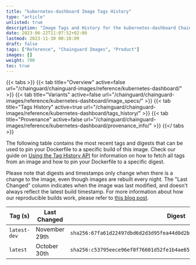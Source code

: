 ```yaml
---
title: "kubernetes-dashboard Image Tags History"
type: "article"
unlisted: true
description: "Image Tags and History for the kubernetes-dashboard Chainguard Image"
date: 2023-06-22T11:07:52+02:00
lastmod: 2023-11-30 00:18:09
draft: false
tags: ["Reference", "Chainguard Images", "Product"]
images: []
weight: 700
toc: true
---
```


{{< tabs >}}
{{< tab title="Overview" active=false url="/chainguard/chainguard-images/reference/kubernetes-dashboard/" >}}
{{< tab title="Variants" active=false url="/chainguard/chainguard-images/reference/kubernetes-dashboard/image_specs/" >}}
{{< tab title="Tags History" active=true url="/chainguard/chainguard-images/reference/kubernetes-dashboard/tags_history/" >}}
{{< tab title="Provenance" active=false url="/chainguard/chainguard-images/reference/kubernetes-dashboard/provenance_info/" >}}
{{</ tabs >}}

The following table contains the most recent tags and digests that can be used to pin your Dockerfile to a specific build of this image. Check our guide on [Using the Tag History API](/chainguard/chainguard-images/using-the-tag-history-api/) for information on how to fetch all tags from an image and how to pin your Dockerfile to a specific digest.

Please note that digests and timestamps only change when there is a change to the image, even though images are rebuilt every night. The "Last Changed" column indicates when the image was last modified, and doesn't always reflect the latest build timestamp. For more information about how our reproducible builds work, please refer to [this blog post](https://www.chainguard.dev/unchained/reproducing-chainguards-reproducible-image-builds).

| Tag (s)       | Last Changed  | Digest                                                                    |
|---------------|---------------|---------------------------------------------------------------------------|
|  `latest-dev` | November 29th | `sha256:67fa61d22497dbd6d2d3d95fea44d0d2b13aa7f2b113022ccd9e14b723b86e41` |
|  `latest`     | October 30th  | `sha256:c53795eece96ef0f76601d52fe1b4ae651c4a37116d5a2f9d9e6ad15d4f420a9` |

